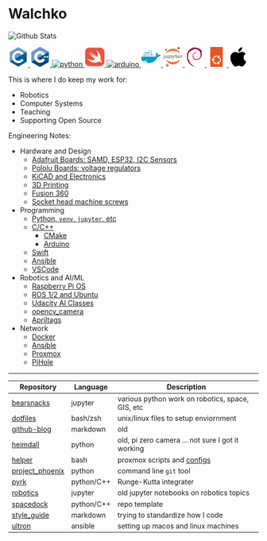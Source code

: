 # Walchko

![Github Stats](https://github-readme-stats.vercel.app/api?username=walchko&show_icons=true&theme=dracula)

<p align="left"> 
  <a href="https://isocpp.org/" target="_blank"> 
    <img src="https://raw.githubusercontent.com/devicons/devicon/master/icons/c/c-original.svg" alt="C" width="40" height="40"/> 
  </a>
  <a href="https://isocpp.org/" target="_blank"> 
    <img src="https://raw.githubusercontent.com/devicons/devicon/master/icons/cplusplus/cplusplus-original.svg" alt="C++" width="40" height="40"/> 
  </a>  
  <a href="https://www.python.org/" target="_blank"> 
    <img src="https://www.vectorlogo.zone/logos/python/python-icon.svg" alt="python" width="40" height="40"/> 
  </a> 
  <a href="https://www.swift.org/" target="_blank"> 
    <img src="https://raw.githubusercontent.com/devicons/devicon/master/icons/swift/swift-original.svg" alt="swift" width="40" height="40"/> 
  </a> 
  <a href="https://www.arduino.cc/" target="_blank"> 
    <img src="https://cdn.worldvectorlogo.com/logos/arduino-1.svg" alt="arduino" width="40" height="40"/> 
  </a>
  <a href="https://www.docker.com/" target="_blank"> 
    <img src="https://raw.githubusercontent.com/devicons/devicon/master/icons/docker/docker-plain.svg" alt="docker" width="40" height="40"/> 
  </a>
  <a href="https://jupyter.org/" target="_blank"> 
    <img src="https://raw.githubusercontent.com/devicons/devicon/master/icons/jupyter/jupyter-original-wordmark.svg" alt="jupyter" width="40" height="40"/> 
  </a>
  <a href="https://www.debian.org/" target="_blank"> 
    <img src="https://raw.githubusercontent.com/devicons/devicon/master/icons/debian/debian-original.svg" alt="debian" width="40" height="40"/> 
  </a>
  <a href="https://www.ubuntu.org/" target="_blank"> 
    <img src="https://raw.githubusercontent.com/devicons/devicon/master/icons/ubuntu/ubuntu-plain.svg" alt="ubuntu" width="40" height="40"/> 
  </a>
  <a href="https://www.apple.com/" target="_blank"> 
    <img src="https://raw.githubusercontent.com/devicons/devicon/master/icons/apple/apple-original.svg" alt="apple" width="40" height="40"/> 
  </a>
</p>

This is where I do keep my work for:

- Robotics
- Computer Systems
- Teaching
- Supporting Open Source

Engineering Notes:

- Hardware and Design
  - [Adafruit Boards: SAMD, ESP32, I2C Sensors](https://github.com/MomsFriendlyRobotCompany/momsfriendlyrobotcompany.github.io/tree/master/notebook/adafruit)
  - [Pololu Boards: voltage regulators](https://github.com/MomsFriendlyRobotCompany/momsfriendlyrobotcompany.github.io/tree/master/notebook/pololu)
  - [KiCAD and Electronics](https://github.com/MomsFriendlyRobotCompany/momsfriendlyrobotcompany.github.io/tree/master/notebook/electrical-engineering)
  - [3D Printing](https://github.com/MomsFriendlyRobotCompany/momsfriendlyrobotcompany.github.io/tree/master/notebook/3d-printing)
  - [Fusion 360](https://github.com/MomsFriendlyRobotCompany/momsfriendlyrobotcompany.github.io/blob/master/notebook/3d-printing/fusion360/fusion360.md)
  - [Socket head machine screws](https://github.com/MomsFriendlyRobotCompany/momsfriendlyrobotcompany.github.io/blob/master/notebook/3d-printing/metric-socket-cap/metric-socket-cap.md)
- Programming
  - [Python, `venv`, `jupyter`, etc](https://github.com/walchko/bearsnacks)
  - [C/C++](https://github.com/Bear-Snacks/bear-snacks.github.io)
    - [CMake](https://github.com/Bear-Snacks/bear-snacks.github.io/blob/main/cmake/cmake.md)
    - [Arduino](https://github.com/Bear-Snacks/bear-snacks.github.io/tree/main/arduino)
  - [Swift](https://github.com/Bear-Snacks/bear-snacks.github.io)
  - [Ansible](https://github.com/Bear-Snacks/bear-snacks.github.io/tree/main/ansible)
  - [VSCode](https://github.com/Bear-Snacks/bear-snacks.github.io/blob/main/vscode)
- Robotics and AI/ML
  - [Raspberry Pi OS](https://github.com/RecklessTedsFunland/izac/tree/master/docs/linux-pios)
  - [ROS 1/2 and Ubuntu](https://github.com/RecklessTedsFunland/izac/tree/master/docs)
  - [Udacity AI Classes](https://github.com/MarsUniversity/udacity-ai)
  - [opencv_camera](https://github.com/MomsFriendlyRobotCompany/opencv_camera/tree/master/docs/jupyter)
  - [Apriltags](https://github.com/MomsFriendlyRobotCompany/moms_apriltag/tree/master/docs/jupyter)
- Network
  - [Docker](https://github.com/walchko/ultron/tree/master/docs/docker)
  - [Ansible](https://github.com/walchko/ultron/tree/master/docs/ansible)
  - [Proxmox](https://github.com/walchko/ultron/tree/master/docs/proxmox)
  - [PiHole](https://github.com/walchko/ultron/tree/master/docs/pihole)

---

| Repository       | Language   | Description |
|------------------|------------|-------------|
| [bearsnacks][1]  | jupyter    | various python work on robotics, space, GIS, etc
| [dotfiles][2]    | bash/zsh   | unix/linux files to setup enviornment 
| [github-blog][3] | markdown   | old
| [heimdall][8]    | python     | old, pi zero camera ... not sure I got it working
| [helper][11]     | bash       | proxmox scripts and [configs][12]
| [project_phoenix][9] | python | command line `git` tool
| [pyrk][10]       | python/C++ | Runge-Kutta integrater
| [robotics][7]    | jupyter    | old jupyter notebooks on robotics topics
| [spacedock][4]   | python/C++ | repo template
| [style_guide][5] | markdown   | trying to standardize how I code
| [ultron][6]      | ansible    | setting up macos and linux machines

[1]: https://github.com/walchko/bearsnacks
[2]: https://github.com/walchko/dotfiles
[3]: https://github.com/walchko/github-blog
[4]: https://github.com/walchko/spacedock
[5]: https://github.com/walchko/style_guide
[6]: https://github.com/walchko/ultron
[7]: https://github.com/walchko/robotics
[8]: https://github.com/walchko/heimdall
[9]: https://github.com/walchko/project-phoenix
[10]: https://github.com/walchko/pyrk
[11]: https://github.com/walchko/helper
[12]: https://github.com/walchko/proxmox_configs
